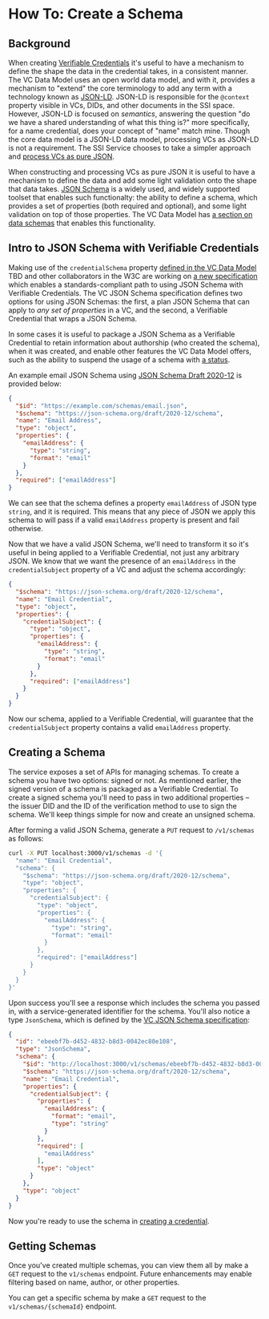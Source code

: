 # How To: Create a Schema

## Background

When creating [Verifiable Credentials](https://www.w3.org/TR/vc-data-model) it's useful to have a mechanism to define the shape the data in the credential takes, in a consistent manner. The VC Data Model uses an open world data model, and with it, provides a mechanism to "extend" the core terminology to add any term with a technology known as [JSON-LD](https://json-ld.org/). JSON-LD is responsible for the `@context` property visible in VCs, DIDs, and other documents in the SSI space. However, JSON-LD is focused on _semantics_, answering the question "do we have a shared understanding of what this thing is?" more specifically, for a name credential, does your concept of "name" match mine. Though the core data model is a JSON-LD data model, processing VCs as JSON-LD is not a requirement. The SSI Service chooses to take a simpler approach and [process VCs as pure JSON](https://www.w3.org/TR/vc-data-model/#json).

When constructing and processing VCs as pure JSON it is useful to have a mechanism to define the data and add some light validation onto the shape that data takes. [JSON Schema](https://json-schema.org/) is a widely used, and widely supported toolset that enables such functionalty: the ability to define a schema, which provides a set of properties (both required and optional), and some light validation on top of those properties. The VC Data Model has [a section on data schemas](https://www.w3.org/TR/vc-data-model/#data-schemas) that enables this functionality.

## Intro to JSON Schema with Verifiable Credentials

Making use of the `credentialSchema` property [defined in the VC Data Model](https://www.w3.org/TR/vc-data-model/#data-schemas) TBD and other collaborators in the W3C are working on [a new specification](https://w3c.github.io/vc-json-schema/) which enables a standards-compliant path to using JSON Schema with Verifiable Credentials. The VC JSON Schema specification defines two options for using JSON Schemas: the first, a plan JSON Schema that can apply to _any set of properties_ in a VC, and the second, a Verifiable Credential that wraps a JSON Schema.

In some cases it is useful to package a JSON Schema as a Verifiable Credential to retain information about authorship (who created the schema), when it was created, and enable other features the VC Data Model offers, such as the ability to suspend the usage of a schema with [a status](https://www.w3.org/TR/vc-data-model/#status).

An example email JSON Schema using [JSON Schema Draft 2020-12](https://json-schema.org/draft/2020-12/json-schema-core.html) is provided below:

```json
{
  "$id": "https://example.com/schemas/email.json",
  "$schema": "https://json-schema.org/draft/2020-12/schema",
  "name": "Email Address",
  "type": "object",
  "properties": {
    "emailAddress": {
      "type": "string",
      "format": "email"
    }
  },
  "required": ["emailAddress"]
}
```

We can see that the schema defines a property `emailAddress` of JSON type `string`, and it is required. This means that any piece of JSON we apply this schema to will pass if a valid `emailAddress` property is present and fail otherwise.

Now that we have a valid JSON Schema, we'll need to transform it so it's useful in being applied to a Verifiable Credential, not just any arbitrary JSON. We know that we want the presence of an `emailAddress` in the `credentialSubject` property of a VC and adjust the schema accordingly:

```json
{
  "$schema": "https://json-schema.org/draft/2020-12/schema",
  "name": "Email Credential",
  "type": "object",
  "properties": {
    "credentialSubject": {
      "type": "object",
      "properties": {
        "emailAddress": {
          "type": "string",
          "format": "email"
        }
      },
      "required": ["emailAddress"]
    }
  }
}
```

Now our schema, applied to a Verifiable Credential, will guarantee that the `credentialSubject` property contains a valid `emailAddress` property.

## Creating a Schema

The service exposes a set of APIs for managing schemas. To create a schema you have two options: signed or not. As mentioned earlier, the signed version of a schema is packaged as a Verifiable Credential. To create a signed schema you'll need to pass in two additional properties – the issuer DID and the ID of the verification method to use to sign the schema. We'll keep things simple for now and create an unsigned schema.

After forming a valid JSON Schema, generate a `PUT` request to `/v1/schemas` as follows:

```bash
curl -X PUT localhost:3000/v1/schemas -d '{
  "name": "Email Credential",
  "schema": {
    "$schema": "https://json-schema.org/draft/2020-12/schema",
    "type": "object",
    "properties": {
      "credentialSubject": {
        "type": "object",
        "properties": {
          "emailAddress": {
            "type": "string",
            "format": "email"
          }
        },
        "required": ["emailAddress"]
      }
    }
  }
}'
```

Upon success you'll see a response which includes the schema you passed in, with a service-generated identifier for the schema. You'll also notice a type `JsonSchema`, which is defined by the [VC JSON Schema specification](https://w3c.github.io/vc-json-schema/#jsonschema):

```json
{
  "id": "ebeebf7b-d452-4832-b8d3-0042ec80e108",
  "type": "JsonSchema",
  "schema": {
    "$id": "http://localhost:3000/v1/schemas/ebeebf7b-d452-4832-b8d3-0042ec80e108",
    "$schema": "https://json-schema.org/draft/2020-12/schema",
    "name": "Email Credential",
    "properties": {
      "credentialSubject": {
        "properties": {
          "emailAddress": {
            "format": "email",
            "type": "string"
          }
        },
        "required": [
          "emailAddress"
        ],
        "type": "object"
      }
    },
    "type": "object"
  }
}
```

Now you're ready to use the schema in [creating a credential](credential.md).

## Getting Schemas

Once you've created multiple schemas, you can view them all by make a `GET` request to the `v1/schemas` endpoint. Future enhancements may enable filtering based on name, author, or other properties.

You can get a specific schema by make a `GET` request to the `v1/schemas/{schemaId}` endpoint.


